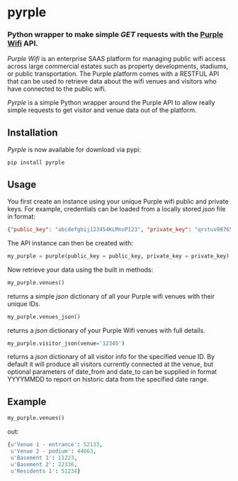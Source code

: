 # pyrple
### Python wrapper to make simple *GET* requests with the <a href="http://purple.ai/">Purple Wifi</a> API.

*Purple Wifi* is an enterprise SAAS platform for managing public wifi access across large commercial estates such as property developments, stadiums, or public transportation. The Purple platform comes with a RESTFUL API that can be used to retrieve data about the wifi venues and visitors who have connected to the public wifi.

*Pyrple* is a simple Python wrapper around the Purple API to allow really simple requests to get visitor and venue data out of the platform.

## Installation

*Pyrple* is now available for download via pypi:

<code>pip install pyrple</code>

## Usage

You first create an instance using your unique Purple wifi public and private keys.
For example, credentials can be loaded from a locally stored *json* file in format:

```json
{"public_key": "abcdefghij123454KLMnoP123", "private_key": "qrstuv98765434WxyZ"}
```

The API instance can then be created with:

```python
my_purple = purple(public_key = public_key, private_key = private_key)
```

Now retrieve your data using the built in methods:

```python
my_purple.venues()
```
returns a simple *json* dictionary of all your Purple wifi venues with their unique IDs.


```python
my_purple.venues_json()
```
returns a *json* dictionary of your Purple Wifi venues with full details.


```python
my_purple.visitor_json(venue='12345')
```
returns a *json* dictionary of all visitor info for the specified venue ID. By default it will produce all visitors currently connected at the venue, but optional parameters of date_from and date_to can be supplied in format YYYYMMDD to report on historic data from the specified date range.

## Example

```python
my_purple.venues()
```
out:
```python
{u'Venue 1 - entrance': 52133,
 u'Venue 2 - podium': 44663,
 u'Basement 1': 11223,
 u'Basement 2': 22336,
 u'Residents 1': 51234}
```
